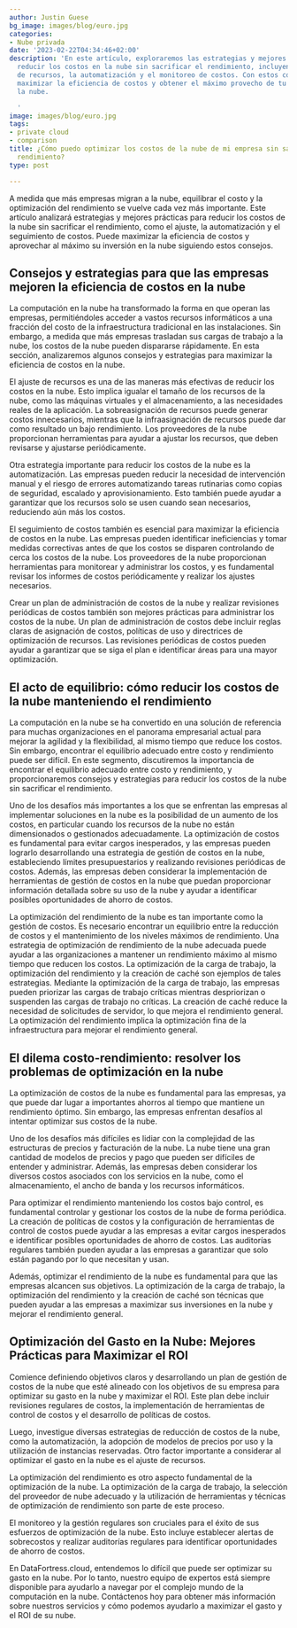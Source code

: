 ```yaml
---
author: Justin Guese
bg_image: images/blog/euro.jpg
categories:
- Nube privada
date: '2023-02-22T04:34:46+02:00'
description: 'En este artículo, exploraremos las estrategias y mejores prácticas para
  reducir los costos en la nube sin sacrificar el rendimiento, incluyendo la optimización
  de recursos, la automatización y el monitoreo de costos. Con estos consejos, podrás
  maximizar la eficiencia de costos y obtener el máximo provecho de tu inversión en
  la nube.

  '
image: images/blog/euro.jpg
tags:
- private cloud
- comparison
title: ¿Cómo puedo optimizar los costos de la nube de mi empresa sin sacrificar el
  rendimiento?
type: post

---
```

A medida que más empresas migran a la nube, equilibrar el costo y la optimización del rendimiento se vuelve cada vez más importante. Este artículo analizará estrategias y mejores prácticas para reducir los costos de la nube sin sacrificar el rendimiento, como el ajuste, la automatización y el seguimiento de costos. Puede maximizar la eficiencia de costos y aprovechar al máximo su inversión en la nube siguiendo estos consejos.

## Consejos y estrategias para que las empresas mejoren la eficiencia de costos en la nube

La computación en la nube ha transformado la forma en que operan las empresas, permitiéndoles acceder a vastos recursos informáticos a una fracción del costo de la infraestructura tradicional en las instalaciones. Sin embargo, a medida que más empresas trasladan sus cargas de trabajo a la nube, los costos de la nube pueden dispararse rápidamente. En esta sección, analizaremos algunos consejos y estrategias para maximizar la eficiencia de costos en la nube.

El ajuste de recursos es una de las maneras más efectivas de reducir los costos en la nube. Esto implica igualar el tamaño de los recursos de la nube, como las máquinas virtuales y el almacenamiento, a las necesidades reales de la aplicación. La sobreasignación de recursos puede generar costos innecesarios, mientras que la infraasignación de recursos puede dar como resultado un bajo rendimiento. Los proveedores de la nube proporcionan herramientas para ayudar a ajustar los recursos, que deben revisarse y ajustarse periódicamente.

Otra estrategia importante para reducir los costos de la nube es la automatización. Las empresas pueden reducir la necesidad de intervención manual y el riesgo de errores automatizando tareas rutinarias como copias de seguridad, escalado y aprovisionamiento. Esto también puede ayudar a garantizar que los recursos solo se usen cuando sean necesarios, reduciendo aún más los costos.

El seguimiento de costos también es esencial para maximizar la eficiencia de costos en la nube. Las empresas pueden identificar ineficiencias y tomar medidas correctivas antes de que los costos se disparen controlando de cerca los costos de la nube. Los proveedores de la nube proporcionan herramientas para monitorear y administrar los costos, y es fundamental revisar los informes de costos periódicamente y realizar los ajustes necesarios.

Crear un plan de administración de costos de la nube y realizar revisiones periódicas de costos también son mejores prácticas para administrar los costos de la nube. Un plan de administración de costos debe incluir reglas claras de asignación de costos, políticas de uso y directrices de optimización de recursos. Las revisiones periódicas de costos pueden ayudar a garantizar que se siga el plan e identificar áreas para una mayor optimización.

## El acto de equilibrio: cómo reducir los costos de la nube manteniendo el rendimiento

La computación en la nube se ha convertido en una solución de referencia para muchas organizaciones en el panorama empresarial actual para mejorar la agilidad y la flexibilidad, al mismo tiempo que reduce los costos. Sin embargo, encontrar el equilibrio adecuado entre costo y rendimiento puede ser difícil. En este segmento, discutiremos la importancia de encontrar el equilibrio adecuado entre costo y rendimiento, y proporcionaremos consejos y estrategias para reducir los costos de la nube sin sacrificar el rendimiento.

Uno de los desafíos más importantes a los que se enfrentan las empresas al implementar soluciones en la nube es la posibilidad de un aumento de los costos, en particular cuando los recursos de la nube no están dimensionados o gestionados adecuadamente. La optimización de costos es fundamental para evitar cargos inesperados, y las empresas pueden lograrlo desarrollando una estrategia de gestión de costos en la nube, estableciendo límites presupuestarios y realizando revisiones periódicas de costos. Además, las empresas deben considerar la implementación de herramientas de gestión de costos en la nube que puedan proporcionar información detallada sobre su uso de la nube y ayudar a identificar posibles oportunidades de ahorro de costos.

La optimización del rendimiento de la nube es tan importante como la gestión de costos. Es necesario encontrar un equilibrio entre la reducción de costos y el mantenimiento de los niveles máximos de rendimiento. Una estrategia de optimización de rendimiento de la nube adecuada puede ayudar a las organizaciones a mantener un rendimiento máximo al mismo tiempo que reducen los costos. La optimización de la carga de trabajo, la optimización del rendimiento y la creación de caché son ejemplos de tales estrategias. Mediante la optimización de la carga de trabajo, las empresas pueden priorizar las cargas de trabajo críticas mientras despriorizan o suspenden las cargas de trabajo no críticas. La creación de caché reduce la necesidad de solicitudes de servidor, lo que mejora el rendimiento general. La optimización del rendimiento implica la optimización fina de la infraestructura para mejorar el rendimiento general.

## El dilema costo-rendimiento: resolver los problemas de optimización en la nube

La optimización de costos de la nube es fundamental para las empresas, ya que puede dar lugar a importantes ahorros al tiempo que mantiene un rendimiento óptimo. Sin embargo, las empresas enfrentan desafíos al intentar optimizar sus costos de la nube.

Uno de los desafíos más difíciles es lidiar con la complejidad de las estructuras de precios y facturación de la nube. La nube tiene una gran cantidad de modelos de precios y pago que pueden ser difíciles de entender y administrar. Además, las empresas deben considerar los diversos costos asociados con los servicios en la nube, como el almacenamiento, el ancho de banda y los recursos informáticos.

Para optimizar el rendimiento manteniendo los costos bajo control, es fundamental controlar y gestionar los costos de la nube de forma periódica. La creación de políticas de costos y la configuración de herramientas de control de costos puede ayudar a las empresas a evitar cargos inesperados e identificar posibles oportunidades de ahorro de costos. Las auditorías regulares también pueden ayudar a las empresas a garantizar que solo están pagando por lo que necesitan y usan.

Además, optimizar el rendimiento de la nube es fundamental para que las empresas alcancen sus objetivos. La optimización de la carga de trabajo, la optimización del rendimiento y la creación de caché son técnicas que pueden ayudar a las empresas a maximizar sus inversiones en la nube y mejorar el rendimiento general.

## Optimización del Gasto en la Nube: Mejores Prácticas para Maximizar el ROI

Comience definiendo objetivos claros y desarrollando un plan de gestión de costos de la nube que esté alineado con los objetivos de su empresa para optimizar su gasto en la nube y maximizar el ROI. Este plan debe incluir revisiones regulares de costos, la implementación de herramientas de control de costos y el desarrollo de políticas de costos.

Luego, investigue diversas estrategias de reducción de costos de la nube, como la automatización, la adopción de modelos de precios por uso y la utilización de instancias reservadas. Otro factor importante a considerar al optimizar el gasto en la nube es el ajuste de recursos.

La optimización del rendimiento es otro aspecto fundamental de la optimización de la nube. La optimización de la carga de trabajo, la selección del proveedor de nube adecuado y la utilización de herramientas y técnicas de optimización de rendimiento son parte de este proceso.

El monitoreo y la gestión regulares son cruciales para el éxito de sus esfuerzos de optimización de la nube. Esto incluye establecer alertas de sobrecostos y realizar auditorías regulares para identificar oportunidades de ahorro de costos.

En DataFortress.cloud, entendemos lo difícil que puede ser optimizar su gasto en la nube. Por lo tanto, nuestro equipo de expertos está siempre disponible para ayudarlo a navegar por el complejo mundo de la computación en la nube. Contáctenos hoy para obtener más información sobre nuestros servicios y cómo podemos ayudarlo a maximizar el gasto y el ROI de su nube.
